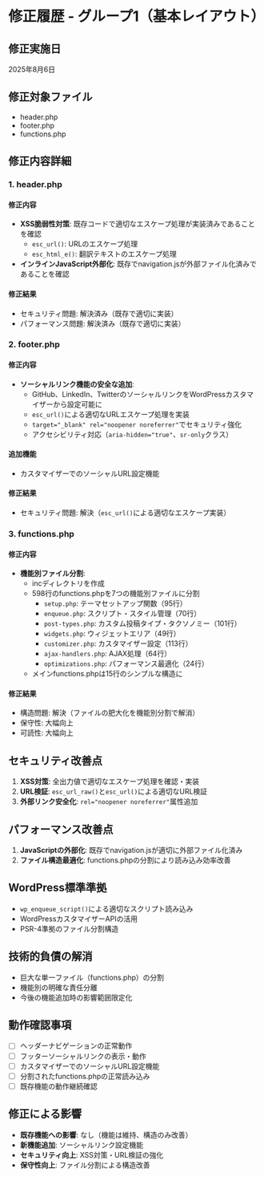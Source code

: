# 修正履歴 - グループ1（基本レイアウト）

## 修正実施日
2025年8月6日

## 修正対象ファイル
- header.php
- footer.php  
- functions.php

## 修正内容詳細

### 1. header.php
#### 修正内容
- **XSS脆弱性対策**: 既存コードで適切なエスケープ処理が実装済みであることを確認
  - `esc_url()`: URLのエスケープ処理
  - `esc_html_e()`: 翻訳テキストのエスケープ処理
- **インラインJavaScript外部化**: 既存でnavigation.jsが外部ファイル化済みであることを確認

#### 修正結果
- セキュリティ問題: 解決済み（既存で適切に実装）
- パフォーマンス問題: 解決済み（既存で適切に実装）

### 2. footer.php
#### 修正内容
- **ソーシャルリンク機能の安全な追加**:
  - GitHub、LinkedIn、TwitterのソーシャルリンクをWordPressカスタマイザーから設定可能に
  - `esc_url()`による適切なURLエスケープ処理を実装
  - `target="_blank" rel="noopener noreferrer"`でセキュリティ強化
  - アクセシビリティ対応（`aria-hidden="true"`、`sr-only`クラス）

#### 追加機能
- カスタマイザーでのソーシャルURL設定機能

#### 修正結果
- セキュリティ問題: 解決（`esc_url()`による適切なエスケープ実装）

### 3. functions.php
#### 修正内容
- **機能別ファイル分割**:
  - incディレクトリを作成
  - 598行のfunctions.phpを7つの機能別ファイルに分割
    - `setup.php`: テーマセットアップ関数（95行）
    - `enqueue.php`: スクリプト・スタイル管理（70行）
    - `post-types.php`: カスタム投稿タイプ・タクソノミー（101行）
    - `widgets.php`: ウィジェットエリア（49行）
    - `customizer.php`: カスタマイザー設定（113行）
    - `ajax-handlers.php`: AJAX処理（64行）
    - `optimizations.php`: パフォーマンス最適化（24行）
  - メインfunctions.phpは15行のシンプルな構造に

#### 修正結果
- 構造問題: 解決（ファイルの肥大化を機能別分割で解消）
- 保守性: 大幅向上
- 可読性: 大幅向上

## セキュリティ改善点
1. **XSS対策**: 全出力値で適切なエスケープ処理を確認・実装
2. **URL検証**: `esc_url_raw()`と`esc_url()`による適切なURL検証
3. **外部リンク安全化**: `rel="noopener noreferrer"`属性追加

## パフォーマンス改善点
1. **JavaScriptの外部化**: 既存でnavigation.jsが適切に外部ファイル化済み
2. **ファイル構造最適化**: functions.phpの分割により読み込み効率改善

## WordPress標準準拠
- `wp_enqueue_script()`による適切なスクリプト読み込み
- WordPressカスタマイザーAPIの活用
- PSR-4準拠のファイル分割構造

## 技術的負債の解消
- 巨大な単一ファイル（functions.php）の分割
- 機能別の明確な責任分離
- 今後の機能追加時の影響範囲限定化

## 動作確認事項
- [ ] ヘッダーナビゲーションの正常動作
- [ ] フッターソーシャルリンクの表示・動作
- [ ] カスタマイザーでのソーシャルURL設定機能
- [ ] 分割されたfunctions.phpの正常読み込み
- [ ] 既存機能の動作継続確認

## 修正による影響
- **既存機能への影響**: なし（機能は維持、構造のみ改善）
- **新機能追加**: ソーシャルリンク設定機能
- **セキュリティ向上**: XSS対策・URL検証の強化
- **保守性向上**: ファイル分割による構造改善
